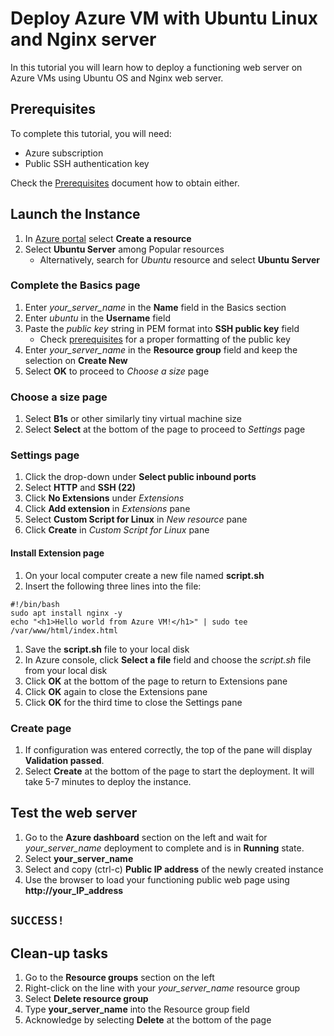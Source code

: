 # Deploy Azure VM with Ubuntu Linux and Nginx server

In this tutorial you will learn how to deploy a functioning web server on Azure VMs using Ubuntu OS and Nginx web server.

## Prerequisites

To complete this tutorial, you will need:

- Azure subscription
- Public SSH authentication key

Check the [Prerequisites](/docs/prerequisites.md) document how to obtain either.

## Launch the Instance

1. In [Azure portal](https://portal.azure.com) select **Create a resource**
2. Select **Ubuntu Server** among Popular resources
    - Alternatively, search for *Ubuntu* resource and select **Ubuntu Server**

### Complete the Basics page

1. Enter *your_server_name* in the **Name** field in the Basics section
2. Enter *ubuntu* in the **Username** field
3. Paste the *public key* string in PEM format into **SSH public key** field
    - Check [prerequisites](/docs/prerequisites.md) for a proper formatting of the public key
4. Enter *your_server_name* in the **Resource group** field and keep the selection on **Create New**
5. Select **OK** to proceed to *Choose a size* page

### Choose a size page

1. Select **B1s** or other similarly tiny virtual machine size
2. Select **Select** at the bottom of the page to proceed to *Settings* page

### Settings page

1. Click the drop-down under **Select public inbound ports**
2. Select **HTTP** and **SSH (22)**
3. Click **No Extensions** under *Extensions*
4. Click **Add extension** in *Extensions* pane
5. Select **Custom Script for Linux** in *New resource* pane
6. Click **Create** in *Custom Script for Linux* pane

#### Install Extension page

1. On your local computer create a new file named **script.sh**
2. Insert the following three lines into the file: 
```
#!/bin/bash
sudo apt install nginx -y
echo "<h1>Hello world from Azure VM!</h1>" | sudo tee /var/www/html/index.html
```
1. Save the **script.sh** file to your local disk
2. In Azure console, click **Select a file** field and choose the *script.sh* file from your local disk
3. Click **OK** at the bottom of the page to return to Extensions pane
4. Click **OK** again to close the Extensions pane
5. Click **OK** for the third time to close the Settings pane

### Create page

1. If configuration was entered correctly, the top of the pane will display **Validation passed**.
2. Select **Create** at the bottom of the page to start the deployment. It will take 5-7 minutes to deploy the instance.

## Test the web server

1. Go to the **Azure dashboard** section on the left and wait for *your_server_name* deployment to complete and is in **Running** state.
2. Select **your_server_name**
3. Select and copy (ctrl-c) **Public IP address** of the newly created instance
4. Use the browser to load your functioning public web page using **http://your_IP_address**

## `SUCCESS!`

## Clean-up tasks

1. Go to the **Resource groups** section on the left
2. Right-click on the line with your *your_server_name* resource group
3. Select **Delete resource group**
4. Type **your_server_name** into the Resource group field
5. Acknowledge by selecting **Delete** at the bottom of the page